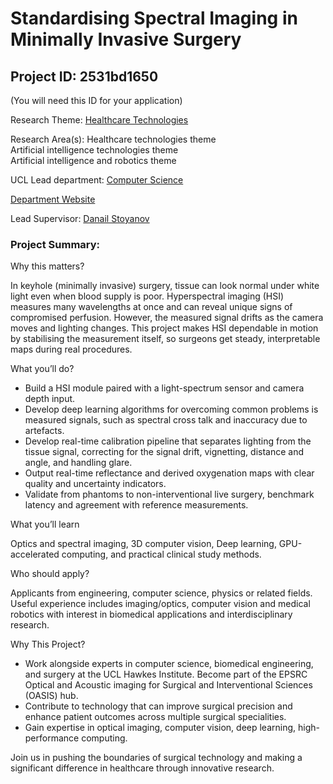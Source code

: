 # Standardising Spectral Imaging in Minimally Invasive Surgery

## Project ID: **2531bd1650**
(You will need this ID for your application)

Research Theme: [Healthcare Technologies](../themes/healthcare-technologies.md)

Research Area(s):
Healthcare technologies theme<br />Artificial intelligence technologies theme<br />Artificial intelligence and robotics theme

UCL Lead department: [Computer Science](../departments/computer-science.md)

[Department Website](https://www.ucl.ac.uk/computer-science)

Lead Supervisor: [Danail Stoyanov](https://profiles.ucl.ac.uk/32290)

### Project Summary:

Why this matters? 

In keyhole (minimally invasive) surgery, tissue can look normal under white light even when blood supply is poor. Hyperspectral imaging (HSI) measures many wavelengths at once and can reveal unique signs of compromised perfusion. However, the measured signal drifts as the camera moves and lighting changes. This project makes HSI dependable in motion by stabilising the measurement itself, so surgeons get steady, interpretable maps during real procedures.

What you’ll do?

- Build a HSI module paired with a light-spectrum sensor and camera depth input.
- Develop deep learning algorithms for overcoming common problems is measured signals, such as spectral cross talk and inaccuracy due to artefacts. 
- Develop real-time calibration pipeline that separates lighting from the tissue signal, correcting for the signal drift, vignetting, distance and angle, and handling glare.
- Output real-time reflectance and derived oxygenation maps with clear quality and uncertainty indicators.
- Validate from phantoms to non-interventional live surgery, benchmark latency and agreement with reference measurements.

What you’ll learn

Optics and spectral imaging, 3D computer vision, Deep learning, GPU-accelerated computing, and practical clinical study methods. 

Who should apply?

Applicants from engineering, computer science, physics or related fields. Useful experience includes imaging/optics, computer vision and medical robotics with interest in biomedical applications and interdisciplinary research.

Why This Project?

- Work alongside experts in computer science, biomedical engineering, and surgery at the UCL Hawkes Institute. Become part of the EPSRC Optical and Acoustic imaging for Surgical and Interventional Sciences (OASIS) hub. 
- Contribute to technology that can improve surgical precision and enhance patient outcomes across multiple surgical specialities.
- Gain expertise in optical imaging, computer vision, deep learning, high-performance computing.

Join us in pushing the boundaries of surgical technology and making a significant difference in healthcare through innovative research.
